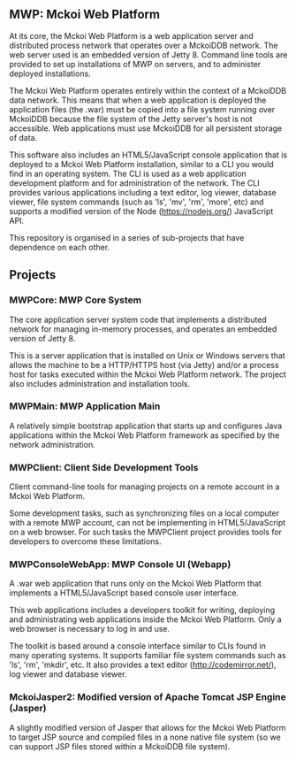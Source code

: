 ## MWP: Mckoi Web Platform

At its core, the Mckoi Web Platform is a web application server and
distributed process network that operates over a MckoiDDB network. The web
server used is an embedded version of Jetty 8. Command line tools are
provided to set up installations of MWP on servers, and to administer
deployed installations.

The Mckoi Web Platform operates entirely within the context of a MckoiDDB
data network. This means that when a web application is deployed the
application files (the .war) must be copied into a file system running over
MckoiDDB because the file system of the Jetty server's host is not
accessible. Web applications must use MckoiDDB for all persistent storage of
data.

This software also includes an HTML5/JavaScript console application that is
deployed to a Mckoi Web Platform installation, similar to a CLI you would
find in an operating system. The CLI is used as a web application
development platform and for administration of the network. The CLI provides
various applications including a text editor, log viewer, database viewer,
file system commands (such as 'ls', 'mv', 'rm', 'more', etc) and supports a
modified version of the Node (https://nodejs.org/) JavaScript API.

This repository is organised in a series of sub-projects that have
dependence on each other.

## Projects

### MWPCore: MWP Core System

The core application server system code that implements a distributed network
for managing in-memory processes, and operates an embedded version of Jetty 8.

This is a server application that is installed on Unix or Windows servers that
allows the machine to be a HTTP/HTTPS host (via Jetty) and/or a process host for
tasks executed within the Mckoi Web Platform network. The project also
includes administration and installation tools.

### MWPMain: MWP Application Main

A relatively simple bootstrap application that starts up and configures Java
applications within the Mckoi Web Platform framework as specified by the
network administration.

### MWPClient: Client Side Development Tools

Client command-line tools for managing projects on a remote account in a
Mckoi Web Platform.

Some development tasks, such as synchronizing files on a local computer with
a remote MWP account, can not be implementing in HTML5/JavaScript on a web
browser. For such tasks the MWPClient project provides tools for developers
to overcome these limitations.

### MWPConsoleWebApp: MWP Console UI (Webapp)

A .war web application that runs only on the Mckoi Web Platform that implements
a HTML5/JavaScript based console user interface.

This web applications includes a developers toolkit for writing, deploying and
administrating web applications inside the Mckoi Web Platform. Only a web
browser is necessary to log in and use.

The toolkit is based around a console interface similar to CLIs found in many
operating systems. It supports familiar file system commands such as 'ls',
'rm', 'mkdir', etc. It also provides a text editor (http://codemirror.net/),
log viewer and database viewer.

### MckoiJasper2: Modified version of Apache Tomcat JSP Engine (Jasper)

A slightly modified version of Jasper that allows for the Mckoi Web Platform
to target JSP source and compiled files in a none native file system (so we can
support JSP files stored within a MckoiDDB file system).
